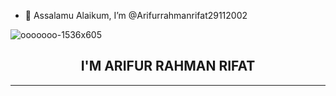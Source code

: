 - 👋 Assalamu Alaikum, I’m @Arifurrahmanrifat29112002



![ooooooo-1536x605](https://user-images.githubusercontent.com/98427204/235291746-c2c4c204-87ef-4c9c-b2fc-ab5bb36fbb42.png)

<h2 style="text-align:center;">  I'M ARIFUR RAHMAN RIFAT </h2>
 <hr>
 
